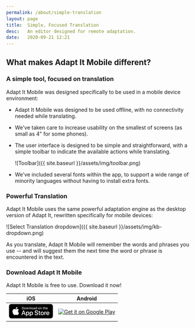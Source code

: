 ```yaml
---
permalink: /about/simple-translation
layout: page
title:  Simple, Focused Translation
desc:   An editor designed for remote adaptation.
date:   2020-09-21 12:21
---
```


## What makes Adapt It Mobile different?

### A simple tool, focused on translation

Adapt It Mobile was designed specifically to be used in a mobile device environment:

- Adapt It Mobile was designed to be used offline, with no connectivity needed while translating.
- We've taken care to increase usability on the smallest of screens (as small as 4" for some phones).
- The user interface is designed to be simple and straightforward, with a simple toolbar to indicate the available actions while translating.

  ![Toolbar]({{ site.baseurl }}/assets/img/toolbar.png)
  
- We've included several fonts within the app, to support a wide range of minority languages without having to install extra fonts.

### Powerful Translation

Adapt It Mobile uses the same powerful adaptation engine as the desktop version of Adapt It, rewritten specifically for mobile devices:

  ![Select Translation dropdown]({{ site.baseurl }}/assets/img/kb-dropdown.png)

As you translate, Adapt It Mobile will remember the words and phrases you use -- and will suggest them the next time the word or phrase is encountered in the text. 

### Download Adapt It Mobile

Adapt It Mobile is free to use. Download it now!

| iOS        | Android           |
|:-------------:|:-------------:| 
| <a href='https://itunes.apple.com/us/app/adapt-it-mobile/id1031605993?ls=1&mt=8'><img alt='Download on the App Store' src='https://raw.githubusercontent.com/adapt-it/adapt-it-mobile/gh-pages/assets/img/Download_on_the_App_Store_Badge_US-UK_RGB_blk_092917.png' /></a>     | <a href='https://play.google.com/store/apps/details?id=org.adaptit.adaptitmobile&pcampaignid=MKT-Other-global-all-co-prtnr-py-PartBadge-Mar2515-1'><img alt='Get it on Google Play' height='60' width='155' src='https://play.google.com/intl/en_us/badges/images/generic/en_badge_web_generic.png'/></a> |


